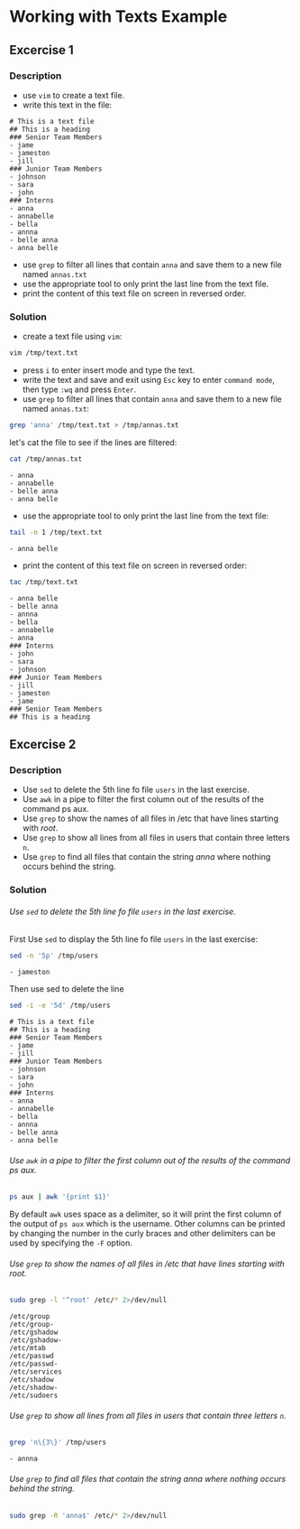 # Working with Texts Example
## Excercise 1
### Description
- use `vim` to create a text file. 
- write this text in the file:
```text
# This is a text file
## This is a heading
### Senior Team Members
- jame
- jameston
- jill
### Junior Team Members
- johnson
- sara
- john 
### Interns
- anna
- annabelle
- bella
- annna
- belle anna
- anna belle
```
- use `grep` to filter all lines that contain `anna` and save them to a new file named `annas.txt`
- use the appropriate tool to only print the last line from the text file.
- print the content of this text file on screen in reversed order.
### Solution
- create a text file using `vim`:
```bash
vim /tmp/text.txt
```
- press `i` to enter insert mode and type the text.
- write the text and save and exit using `Esc` key to enter `command mode`, then type `:wq` and press `Enter`.
- use `grep` to filter all lines that contain `anna` and save them to a new file named `annas.txt`:
```bash
grep 'anna' /tmp/text.txt > /tmp/annas.txt
```
let's cat the file to see if the lines are filtered:
```bash
cat /tmp/annas.txt
``` 
```text
- anna
- annabelle
- belle anna
- anna belle
```
- use the appropriate tool to only print the last line from the text file:
```bash
tail -n 1 /tmp/text.txt
```
```
- anna belle
``` 
- print the content of this text file on screen in reversed order:
```bash
tac /tmp/text.txt
```
```text
- anna belle
- belle anna
- annna
- bella
- annabelle
- anna
### Interns
- john
- sara
- johnson
### Junior Team Members
- jill
- jameston
- jame
### Senior Team Members
## This is a heading
```	
## Excercise 2
### Description
- Use `sed` to delete the 5th line fo file `users` in the last exercise.
- Use `awk` in a pipe to filter the first column out of the results of the command ps aux.
- Use `grep` to show the names of all files in /etc that have lines starting with *root*.
- Use `grep` to show all lines from all files in users that contain three letters `n`.
- Use `grep` to find all files that contain the string *anna* where nothing occurs behind the string.
### Solution 
######  Use `sed` to delete the 5th line fo file `users` in the last exercise.
First Use `sed` to display the 5th line fo file `users` in the last exercise:
```bash
sed -n '5p' /tmp/users
```
```
- jameston
```
Then use sed to delete the line
```bash
sed -i -e '5d' /tmp/users
```
```
# This is a text file
## This is a heading
### Senior Team Members
- jame
- jill
### Junior Team Members
- johnson
- sara
- john
### Interns
- anna
- annabelle
- bella
- annna
- belle anna
- anna belle
```
###### Use `awk` in a pipe to filter the first column out of the results of the command ps aux.
```bash
ps aux | awk '{print $1}'
```
By default `awk` uses space as a delimiter, so it will print the first column of the output of `ps aux` which is the username. Other columns can be printed by changing the number in the curly braces and other delimiters can be used by specifying the `-F` option.
###### Use `grep` to show the names of all files in /etc that have lines starting with *root*.
```bash 
sudo grep -l '^root' /etc/* 2>/dev/null
```
```
/etc/group
/etc/group-
/etc/gshadow
/etc/gshadow-
/etc/mtab
/etc/passwd
/etc/passwd-
/etc/services
/etc/shadow
/etc/shadow-
/etc/sudoers
```
###### Use `grep` to show all lines from all files in users that contain three letters `n`.
```bash
grep 'n\{3\}' /tmp/users
```
```
- annna
```
###### Use `grep` to find all files that contain the string *anna* where nothing occurs behind the string.
```bash
sudo grep -R 'anna$' /etc/* 2>/dev/null
```


